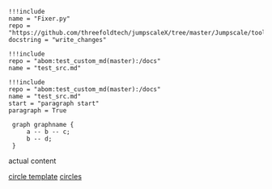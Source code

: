 

```
!!!include
name = "Fixer.py"
repo = "https://github.com/threefoldtech/jumpscaleX/tree/master/Jumpscale/tools/fixer"
docstring = "write_changes"
```


```
!!!include
repo = "abom:test_custom_md(master):/docs"
name = "test_src.md"
```

```
!!!include
repo = "abom:test_custom_md(master):/docs"
name = "test_src.md"
start = "paragraph start"
paragraph = True
```

```!!!dot
 graph graphname {
     a -- b -- c;
     b -- d;
 }
```

actual content

[circle template](threefoldfoundation:info_foundation(development):/docs/circles/circle_template.md)
[circles](threefoldfoundation:info_foundation(development):/docs/circles)
